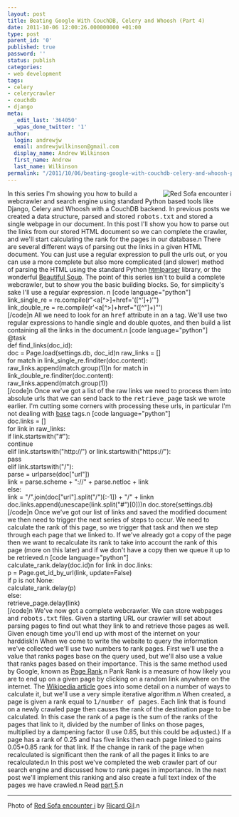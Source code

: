 ```yaml
---
layout: post
title: Beating Google With CouchDB, Celery and Whoosh (Part 4)
date: 2011-10-06 12:00:26.000000000 +01:00
type: post
parent_id: '0'
published: true
password: ''
status: publish
categories:
- web development
tags:
- celery
- celerycrawler
- couchdb
- django
meta:
  _edit_last: '364050'
  _wpas_done_twitter: '1'
author:
  login: andrewjw
  email: andrewjwilkinson@gmail.com
  display_name: Andrew Wilkinson
  first_name: Andrew
  last_name: Wilkinson
permalink: "/2011/10/06/beating-google-with-couchdb-celery-and-whoosh-part-4/"
---
```

<a href="http://www.flickr.com/photos/grismarengo/2516495079/"><img style="float:right;border:0;" src="{{ site.baseurl }}/assets/2516495079_a4c363f960_m.jpg" alt="Red Sofa encounter i" /></a>In this series I'm showing you how to build a webcrawler and search engine using standard Python based tools like Django, Celery and Whoosh with a CouchDB backend. In previous posts we created a data structure, parsed and stored <tt>robots.txt</tt> and stored a single webpage in our document. In this post I'll show you how to parse out the links from our stored HTML document so we can complete the crawler, and we'll start calculating the rank for the pages in our database.n
There are several different ways of parsing out the links in a given HTML document. You can just use a regular expression to pull the urls out, or you can use a more complete but also more complicated (and slower) method of parsing the HTML using the standard Python <a href="http://docs.python.org/library/htmlparser.html">htmlparser</a> library, or the wonderful <a href="http://www.crummy.com/software/BeautifulSoup/">Beautiful Soup</a>. The point of this series isn't to build a complete webcrawler, but to show you the basic building blocks. So, for simplicity's sake I'll use a regular expression. n
[code language="python"]<br />
link_single_re = re.compile(r&quot;&lt;a[^&gt;]+href='([^']+)'&quot;)<br />
link_double_re = re.compile(r'&lt;a[^&gt;]+href=&quot;([^&quot;]+)&quot;')<br />
[/code]n
All we need to look for an <tt>href</tt> attribute in an <tt>a</tt> tag. We'll use two regular expressions to handle single and double quotes, and then build a list containing all the links in the document.n
[code language="python"]<br />
@task<br />
def find_links(doc_id):<br />
    doc = Page.load(settings.db, doc_id)n
    raw_links = []<br />
    for match in link_single_re.finditer(doc.content):<br />
        raw_links.append(match.group(1))n
    for match in link_double_re.finditer(doc.content):<br />
        raw_links.append(match.group(1))<br />
[/code]n
Once we've got a list of the raw links we need to process them into absolute urls that we can send back to the <tt>retrieve_page</tt> task we wrote earlier. I'm cutting some corners with processing these urls, in particular I'm not dealing with <a href="http://www.w3.org/TR/html4/struct/links.html#h-12.4">base</a> tags.n
[code language="python"]<br />
    doc.links = []<br />
    for link in raw_links:<br />
        if link.startswith(&quot;#&quot;):<br />
            continue<br />
        elif link.startswith(&quot;http://&quot;) or link.startswith(&quot;https://&quot;):<br />
            pass<br />
        elif link.startswith(&quot;/&quot;):<br />
            parse = urlparse(doc[&quot;url&quot;])<br />
            link = parse.scheme + &quot;://&quot; + parse.netloc + link<br />
        else:<br />
            link = &quot;/&quot;.join(doc[&quot;url&quot;].split(&quot;/&quot;)[:-1]) + &quot;/&quot; + linkn
        doc.links.append(unescape(link.split(&quot;#&quot;)[0]))n
    doc.store(settings.db)<br />
[/code]n
Once we've got our list of links and saved the modified document we then need to trigger the next series of steps to occur. We need to calculate the rank of this page, so we trigger that task and then we step through each page that we linked to. If we've already got a copy of the page then we want to recalculate its rank to take into account the rank of this page (more on this later) and if we don't have a copy then we queue it up to be retrieved.n
[code language="python"]<br />
    calculate_rank.delay(doc.id)n
    for link in doc.links:<br />
        p = Page.get_id_by_url(link, update=False)<br />
        if p is not None:<br />
            calculate_rank.delay(p)<br />
        else:<br />
            retrieve_page.delay(link)<br />
[/code]n
We've now got a complete webcrawler. We can store webpages and <tt>robots.txt</tt> files. Given a starting URL our crawler will set about parsing pages to find out what they link to and retrieve those pages as well. Given enough time you'll end up with most of the internet on your harddisk!n
When we come to write the website to query the information we've collected we'll use two numbers to rank pages. First we'll use the a value that ranks pages base on the query used, but we'll also use a value that ranks pages based on their importance. This is the same method used by Google, known as <a href="http://en.wikipedia.org/wiki/Page_Rank">Page Rank</a>.n
Pank Rank is a measure of how likely you are to end up on a given page by clicking on a random link anywhere on the internet. The <a href="http://en.wikipedia.org/wiki/Page_Rank">Wikipedia article</a> goes into some detail on a number of ways to calculate it, but we'll use a very simple iterative algorithm.n
When created, a page is given a rank equal to <tt>1/number of pages</tt>. Each link that is found on a newly crawled page then causes the rank of the destination page to be calculated. In this case the rank of a page is the sum of the ranks of the pages that link to it, divided by the number of links on those pages, multiplied by a dampening factor (I use 0.85, but this could be adjusted.) If a page has a rank of 0.25 and has five links then each page linked to gains 0.05*0.85 rank for that link. If the change in rank of the page when recalculated is significant then the rank of all the pages it links to are recalculated.n
In this post we've completed the web crawler part of our search engine and discussed how to rank pages in importance. In the next post we'll implement this ranking and also create a full text index of the pages we have crawled.n
Read <a href="http://wp.me/pkxET-7s">part 5</a>.n
<hr />
Photo of <a href="http://www.flickr.com/photos/grismarengo/2516495079/">Red Sofa encounter i</a> by <a href="http://www.flickr.com/photos/grismarengo/">Ricard Gil</a>.n
